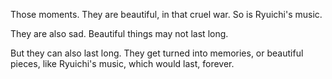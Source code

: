 Those moments. They are beautiful, in that cruel war. So is Ryuichi's music.

They are also sad. Beautiful things may not last long. 

But they can also last long. They get turned into memories, or beautiful pieces, like Ryuichi's music, which would last, forever.
